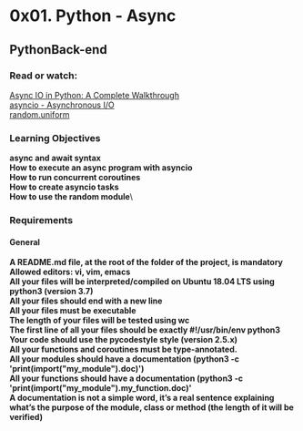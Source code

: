 # 0x01. Python - Async
## PythonBack-end

### Read or watch:

[Async IO in Python: A Complete Walkthrough](https://intranet.alxswe.com/rltoken/zYkXScziW1D5rNdNEvObjQ)\
[asyncio - Asynchronous I/O](https://intranet.alxswe.com/rltoken/aZUO4GiWHbPIrVBIwptFAwa)\
[random.uniform](https://intranet.alxswe.com/rltoken/72mVf1s8rx2ih_U2WjBmaA)

### Learning Objectives

**async and await syntax**\
**How to execute an async program with asyncio**\
**How to run concurrent coroutines**\
**How to create asyncio tasks**\
**How to use the random module**\

### Requirements
 #### General

**A README.md file, at the root of the folder of the project, is mandatory**\
**Allowed editors: vi, vim, emacs**\
**All your files will be interpreted/compiled on Ubuntu 18.04 LTS using python3 (version 3.7)**\
**All your files should end with a new line**\
**All your files must be executable**\
**The length of your files will be tested using wc**\
**The first line of all your files should be exactly #!/usr/bin/env python3**\
**Your code should use the pycodestyle style (version 2.5.x)**\
**All your functions and coroutines must be type-annotated.**\
**All your modules should have a documentation (python3 -c 'print(__import__("my_module").__doc__)')**\
**All your functions should have a documentation (python3 -c 'print(__import__("my_module").my_function.__doc__)'**\
**A documentation is not a simple word, it’s a real sentence explaining what’s the purpose of the module, class or method (the length of it will be verified)**
